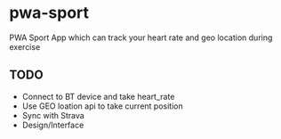 # pwa-sport

PWA Sport App which can track your heart rate and geo location  during exercise

## TODO
- Connect to BT device and take heart_rate
- Use GEO loation api to take current position
- Sync with Strava
- Design/Interface
